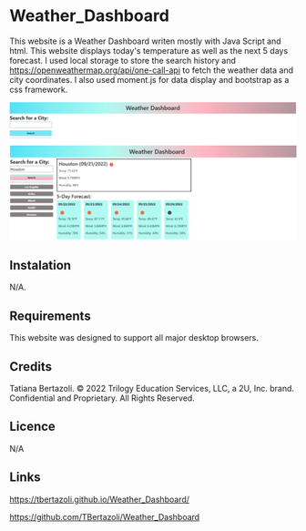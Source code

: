 # Weather_Dashboard

This website is a Weather Dashboard writen mostly with Java Script and html. This website displays today's temperature as well as the next 5 days forecast. I used local storage to store the search history and https://openweathermap.org/api/one-call-api to fetch the weather data and city coordinates. I also used moment.js for data display and bootstrap as a css framework.

<img src="assets\images\image 1.png" alt="text with a search button">
<img src="assets\images\image 2.png" alt="text displaying today's temperature and 5 day forecast">

## Instalation
N/A.

## Requirements
This website was designed to support all major desktop browsers.

## Credits
Tatiana Bertazoli. © 2022 Trilogy Education Services, LLC, a 2U, Inc. brand. Confidential and Proprietary. All Rights Reserved.

## Licence
N/A

## Links

https://tbertazoli.github.io/Weather_Dashboard/

https://github.com/TBertazoli/Weather_Dashboard